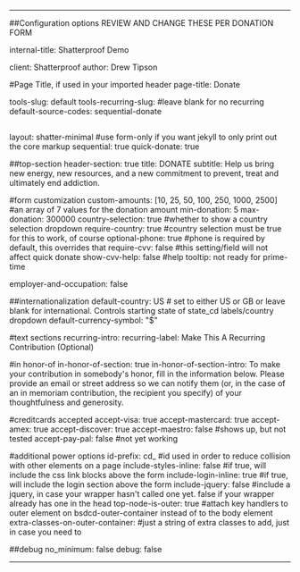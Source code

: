 ---

##Configuration options REVIEW AND CHANGE THESE PER DONATION FORM


internal-title: Shatterproof Demo

client: Shatterproof
author: Drew Tipson

#Page Title, if used in your imported header
page-title: Donate

tools-slug: default
tools-recurring-slug: #leave blank for no recurring
default-source-codes: sequential-donate

##
layout: shatter-minimal #use form-only if you want jekyll to only print out the core markup
sequential: true
quick-donate: true


##top-section
header-section: true
title: DONATE
subtitle: Help us bring new energy, new resources, and a new commitment to prevent, treat and ultimately end addiction.

#form customization
custom-amounts: [10, 25, 50, 100, 250, 1000, 2500] #an array of 7 values for the donation amount
min-donation: 5
max-donation: 300000
country-selection: true #whether to show a country selection dropdown
require-country: true #country selection must be true for this to work, of course
optional-phone: true #phone is required by default, this overrides that
require-cvv: false #this setting/field will not affect quick donate
show-cvv-help: false #help tooltip: not ready for prime-time

employer-and-occupation: false


##internationalization
default-country: US # set to either US or GB or leave blank for international. Controls starting state of state_cd labels/country dropdown
default-currency-symbol: "$"

#text sections
recurring-intro: 
recurring-label: Make This A Recurring Contribution (Optional)

#in honor-of
in-honor-of-section: true 
in-honor-of-section-intro: To make your contribution in somebody's honor, fill in the information below. Please provide an email or street address so we can notify them (or, in the case of an in memoriam contribution, the recipient you specify) of your thoughtfulness and generosity.

#creditcards accepted
accept-visa: true
accept-mastercard: true
accept-amex: true
accept-discover: true
accept-maestro: false #shows up, but not tested
accept-pay-pal: false  #not yet working

#additional power options
id-prefix: cd_ #id used in order to reduce collision with other elements on a page 
include-styles-inline: false #if true, will include the css link blocks above the form
include-login-inline: true #if true, will include the login section above the form
include-jquery: false #include a jquery, in case your wrapper hasn't called one yet. false if your wrapper already has one in the head
top-node-is-outer: true #attach key handlers to outer element on bsdcd-outer-container instead of to the body element
extra-classes-on-outer-container: #just a string of extra classes to add, just in case you need to


##debug
no_minimum: false
debug: false

---
